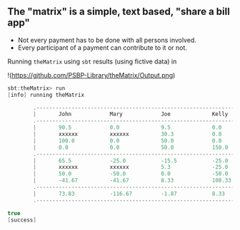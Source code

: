 ## The "matrix" is a simple, text based, "share a bill app"

- Not every payment has to be done with all persons involved.
- Every participant of a payment can contribute to it or not.


Running `theMatrix` using `sbt` results (using fictive data) in

!(https://github.com/PSBP-Library/theMatrix/Output.png)

```scala
sbt:theMatrix> run
[info] running theMatrix 

        .-------------------------------------------------------------------------------------------------------.
        |       John            Mary            Joe             Kelly           Donald          Mick            |
        .-------------------------------------------------------------------------------------------------------.
        |       90.5            0.0             9.5             0.0             xxxxxx          xxxxxx          |
        |       xxxxxx          xxxxxx          30.3            0.0             69.7            0.0             |
        |       100.0           0.0             50.0            0.0             150.0           0.0             |
        |       0.0             0.0             50.0            150.0           0.0             50.0            |
        .-------------------------------------------------------------------------------------------------------.
        |       65.5            -25.0           -15.5           -25.0           xxxxxx          xxxxxx          |
        |       xxxxxx          xxxxxx          5.3             -25.0           44.7            -25.0           |
        |       50.0            -50.0           0.0             -50.0           100.0           -50.0           |
        |       -41.67          -41.67          8.33            108.33          -41.67          8.33            |
        .-------------------------------------------------------------------------------------------------------.
        |       73.83           -116.67         -1.87           8.33            103.03          -66.67          |
        .-------------------------------------------------------------------------------------------------------.

true
[success] 
```

